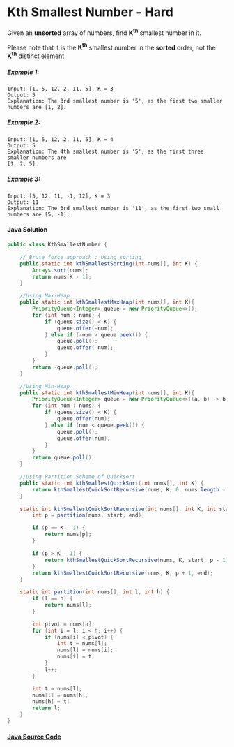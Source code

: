 # Kth Smallest Number - Hard

Given an <b>unsorted</b> array of numbers, find <b>K<sup>th</sup></b> smallest number in it.

Please note that it is the <b>K<sup>th</sup></b> smallest number in the <b>sorted</b> order, not the <b>K<sup>th</sup></b> distinct element.


##### Example 1:

```
Input: [1, 5, 12, 2, 11, 5], K = 3
Output: 5
Explanation: The 3rd smallest number is '5', as the first two smaller numbers are [1, 2].
```

##### Example 2:

```
Input: [1, 5, 12, 2, 11, 5], K = 4
Output: 5
Explanation: The 4th smallest number is '5', as the first three smaller numbers are
[1, 2, 5].
```

##### Example 3:

```
Input: [5, 12, 11, -1, 12], K = 3
Output: 11
Explanation: The 3rd smallest number is '11', as the first two small numbers are [5, -1].
```

#### Java Solution
```java
public class KthSmallestNumber {

    // Brute force approach : Using sorting
    public static int kthSmallestSorting(int nums[], int K) {
        Arrays.sort(nums);
        return nums[K - 1];
    }

    //Using Max-Heap
    public static int kthSmallestMaxHeap(int nums[], int K){
        PriorityQueue<Integer> queue = new PriorityQueue<>();
        for (int num : nums) {
            if (queue.size() < K) {
                queue.offer(-num);
            } else if (-num > queue.peek()) {
                queue.poll();
                queue.offer(-num);
            }
        }
        return -queue.poll();
    }

    //Using Min-Heap
    public static int kthSmallestMinHeap(int nums[], int K){
        PriorityQueue<Integer> queue = new PriorityQueue<>((a, b) -> b - a);
        for (int num : nums) {
            if (queue.size() < K) {
                queue.offer(num);
            } else if (num < queue.peek()) {
                queue.poll();
                queue.offer(num);
            }
        }
        return queue.poll();
    }

    //Using Partition Scheme of Quicksort
    public static int kthSmallestQuickSort(int nums[], int K) {
        return kthSmallestQuickSortRecursive(nums, K, 0, nums.length - 1);
    }

    static int kthSmallestQuickSortRecursive(int nums[], int K, int start, int end) {
        int p = partition(nums, start, end);

        if (p == K - 1) {
            return nums[p];
        }

        if (p > K - 1) {
            return kthSmallestQuickSortRecursive(nums, K, start, p - 1);
        }
        return kthSmallestQuickSortRecursive(nums, K, p + 1, end);
    }

    static int partition(int nums[], int l, int h) {
        if (l == h) {
            return nums[l];
        }

        int pivot = nums[h];
        for (int i = l; i < h; i++) {
            if (nums[i] < pivot) {
                int t = nums[l];
                nums[l] = nums[i];
                nums[i] = t;
            }
            l++;
        }

        int t = nums[l];
        nums[l] = nums[h];
        nums[h] = t;
        return l;
    }
}
```

#### [Java Source Code](../../../src/main/java/com/algorithm/miscellaneous/KthSmallestNumber.java)